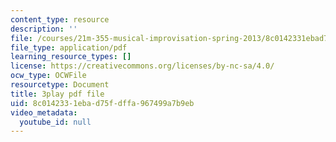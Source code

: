 ```yaml
---
content_type: resource
description: ''
file: /courses/21m-355-musical-improvisation-spring-2013/8c0142331ebad75fdffa967499a7b9eb_Posv6O0845c.pdf
file_type: application/pdf
learning_resource_types: []
license: https://creativecommons.org/licenses/by-nc-sa/4.0/
ocw_type: OCWFile
resourcetype: Document
title: 3play pdf file
uid: 8c014233-1eba-d75f-dffa-967499a7b9eb
video_metadata:
  youtube_id: null
---
```

